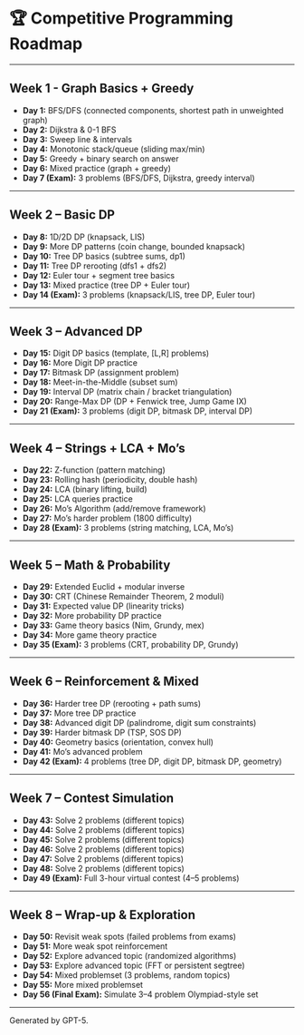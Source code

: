 # 🏆 Competitive Programming Roadmap

---

## Week 1 - Graph Basics + Greedy
- **Day 1:** BFS/DFS (connected components, shortest path in unweighted graph)  
- **Day 2:** Dijkstra & 0-1 BFS  
- **Day 3:** Sweep line & intervals  
- **Day 4:** Monotonic stack/queue (sliding max/min)  
- **Day 5:** Greedy + binary search on answer  
- **Day 6:** Mixed practice (graph + greedy)  
- **Day 7 (Exam):** 3 problems (BFS/DFS, Dijkstra, greedy interval)  

---

## Week 2 – Basic DP
- **Day 8:** 1D/2D DP (knapsack, LIS)  
- **Day 9:** More DP patterns (coin change, bounded knapsack)  
- **Day 10:** Tree DP basics (subtree sums, dp1)  
- **Day 11:** Tree DP rerooting (dfs1 + dfs2)  
- **Day 12:** Euler tour + segment tree basics  
- **Day 13:** Mixed practice (tree DP + Euler tour)  
- **Day 14 (Exam):** 3 problems (knapsack/LIS, tree DP, Euler tour)  

---

## Week 3 – Advanced DP
- **Day 15:** Digit DP basics (template, [L,R] problems)  
- **Day 16:** More Digit DP practice  
- **Day 17:** Bitmask DP (assignment problem)  
- **Day 18:** Meet-in-the-Middle (subset sum)  
- **Day 19:** Interval DP (matrix chain / bracket triangulation)  
- **Day 20:** Range-Max DP (DP + Fenwick tree, Jump Game IX)  
- **Day 21 (Exam):** 3 problems (digit DP, bitmask DP, interval DP)  

---

## Week 4 – Strings + LCA + Mo’s
- **Day 22:** Z-function (pattern matching)  
- **Day 23:** Rolling hash (periodicity, double hash)  
- **Day 24:** LCA (binary lifting, build)  
- **Day 25:** LCA queries practice  
- **Day 26:** Mo’s Algorithm (add/remove framework)  
- **Day 27:** Mo’s harder problem (1800 difficulty)  
- **Day 28 (Exam):** 3 problems (string matching, LCA, Mo’s)  

---

## Week 5 – Math & Probability
- **Day 29:** Extended Euclid + modular inverse  
- **Day 30:** CRT (Chinese Remainder Theorem, 2 moduli)  
- **Day 31:** Expected value DP (linearity tricks)  
- **Day 32:** More probability DP practice  
- **Day 33:** Game theory basics (Nim, Grundy, mex)  
- **Day 34:** More game theory practice  
- **Day 35 (Exam):** 3 problems (CRT, probability DP, Grundy)  

---

## Week 6 – Reinforcement & Mixed
- **Day 36:** Harder tree DP (rerooting + path sums)  
- **Day 37:** More tree DP practice  
- **Day 38:** Advanced digit DP (palindrome, digit sum constraints)  
- **Day 39:** Harder bitmask DP (TSP, SOS DP)  
- **Day 40:** Geometry basics (orientation, convex hull)  
- **Day 41:** Mo’s advanced problem  
- **Day 42 (Exam):** 4 problems (tree DP, digit DP, bitmask DP, geometry)  

---

## Week 7 – Contest Simulation
- **Day 43:** Solve 2 problems (different topics)  
- **Day 44:** Solve 2 problems (different topics)  
- **Day 45:** Solve 2 problems (different topics)  
- **Day 46:** Solve 2 problems (different topics)  
- **Day 47:** Solve 2 problems (different topics)  
- **Day 48:** Solve 2 problems (different topics)  
- **Day 49 (Exam):** Full 3-hour virtual contest (4–5 problems)  

---

## Week 8 – Wrap-up & Exploration
- **Day 50:** Revisit weak spots (failed problems from exams)  
- **Day 51:** More weak spot reinforcement  
- **Day 52:** Explore advanced topic (randomized algorithms)  
- **Day 53:** Explore advanced topic (FFT or persistent segtree)  
- **Day 54:** Mixed problemset (3 problems, random topics)  
- **Day 55:** More mixed problemset  
- **Day 56 (Final Exam):** Simulate 3–4 problem Olympiad-style set  

---

Generated by GPT-5.